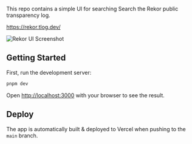This repo contains a simple UI for searching Search the Rekor public transparency log.

https://rekor.tlog.dev/

![Rekor UI Screenshot](assets/screenshot.png)

## Getting Started

First, run the development server:

```bash
pnpm dev
```

Open [http://localhost:3000](http://localhost:3000) with your browser to see the result.

## Deploy

The app is automatically built & deployed to Vercel when pushing to the `main` branch.
